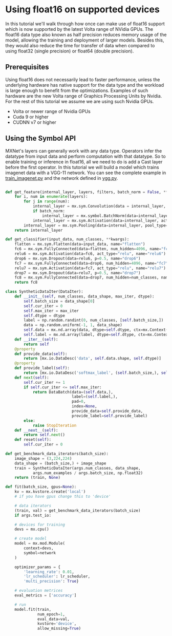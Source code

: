 # Using float16 on supported devices

In this tutorial we'll walk through how once can make use of float16 support which is now supported by the latest Volta range of NVidia GPUs.
The float16 data type also known as half precision reduces memory usage of the model, allowing the training and deployment of larger models.
Besides this, they would also reduce the time for transfer of data when compared to using float32 (single precision) or float64 (double precision).

## Prerequisites

Using float16 does not necessarily lead to faster performance, unless the underlying hardware has native support for the data type and
the workload is large enough to benefit from the optimizations. Examples of such hardware are the new Volta range of Graphics Processing Units by Nvidia.
For the rest of this tutorial we assume we are using such Nvidia GPUs.

- Volta or newer range of Nvidia GPUs
- Cuda 9 or higher
- CUDNN v7 or higher


## Using the Symbol API

MXNet's layers can generally work with any data type. Operators infer the datatype from input data and perform computation with that datatype.
So to enable training or inference in float16, all we need to do is add a Cast layer before the first operator.
In this tutorial we will build a model which trains imagenet data with a VGG-11 network.
You can see the complete example in [train_imagenet.py](example/image-classification/train_imagenet.py) and the network defined in [vgg.py](example/image-classification/symbols/vgg.py).

```python

def get_feature(internal_layer, layers, filters, batch_norm = False, **kwargs):
    for i, num in enumerate(layers):
        for j in range(num):
            internal_layer = mx.sym.Convolution(data = internal_layer, kernel=(3, 3), pad=(1, 1), num_filter=filters[i], name="conv%s_%s" %(i + 1, j + 1))
            if batch_norm:
                internal_layer = mx.symbol.BatchNorm(data=internal_layer, name="bn%s_%s" %(i + 1, j + 1))
            internal_layer = mx.sym.Activation(data=internal_layer, act_type="relu", name="relu%s_%s" %(i + 1, j + 1))
        internal_layer = mx.sym.Pooling(data=internal_layer, pool_type="max", kernel=(2, 2), stride=(2,2), name="pool%s" %(i + 1))
    return internal_layer

def get_classifier(input_data, num_classes, **kwargs):
    flatten = mx.sym.Flatten(data=input_data, name="flatten")
    fc6 = mx.sym.FullyConnected(data=flatten, num_hidden=4096, name="fc6")
    relu6 = mx.sym.Activation(data=fc6, act_type="relu", name="relu6")
    drop6 = mx.sym.Dropout(data=relu6, p=0.5, name="drop6")
    fc7 = mx.sym.FullyConnected(data=drop6, num_hidden=4096, name="fc7")
    relu7 = mx.sym.Activation(data=fc7, act_type="relu", name="relu7")
    drop7 = mx.sym.Dropout(data=relu7, p=0.5, name="drop7")
    fc8 = mx.sym.FullyConnected(data=drop7, num_hidden=num_classes, name="fc8")
    return fc8

class SyntheticDataIter(DataIter):
    def __init__(self, num_classes, data_shape, max_iter, dtype):
        self.batch_size = data_shape[0]
        self.cur_iter = 0
        self.max_iter = max_iter
        self.dtype = dtype
        label = np.random.randint(0, num_classes, [self.batch_size,])
        data = np.random.uniform(-1, 1, data_shape)
        self.data = mx.nd.array(data, dtype=self.dtype, ctx=mx.Context('cpu_pinned', 0))
        self.label = mx.nd.array(label, dtype=self.dtype, ctx=mx.Context('cpu_pinned', 0))
    def __iter__(self):
        return self
    @property
    def provide_data(self):
        return [mx.io.DataDesc('data', self.data.shape, self.dtype)]
    @property
    def provide_label(self):
        return [mx.io.DataDesc('softmax_label', (self.batch_size,), self.dtype)]
    def next(self):
        self.cur_iter += 1
        if self.cur_iter <= self.max_iter:
            return DataBatch(data=(self.data,),
                             label=(self.label,),
                             pad=0,
                             index=None,
                             provide_data=self.provide_data,
                             provide_label=self.provide_label)
        else:
            raise StopIteration
    def __next__(self):
        return self.next()
    def reset(self):
        self.cur_iter = 0

def get_benchmark_data_iterators(batch_size):
    image_shape = (3,224,224)
    data_shape = (batch_size,) + image_shape
    train = SyntheticDataIter(args.num_classes, data_shape,
            args.num_examples / args.batch_size, np.float32)
    return (train, None)

def fit(batch_size, gpus=None):
    kv = mx.kvstore.create('local')
    # if you have gpus change this to 'device'

    # data iterators
    (train, val) = get_benchmark_data_iterators(batch_size)
    if args.test_io:

    # devices for training
    devs = mx.cpu()

    # create model
    model = mx.mod.Module(
        context=devs,
        symbol=network
    )

    optimizer_params = {
        'learning_rate': 0.01,
        'lr_scheduler': lr_scheduler,
        'multi_precision': True}

    # evaluation metrices
    eval_metrics = ['accuracy']

    # run
    model.fit(train,
              num_epoch=1,
              eval_data=val,
              kvstore='device',
              allow_missing=True)
```


<!-- INSERT SOURCE DOWNLOAD BUTTONS -->
